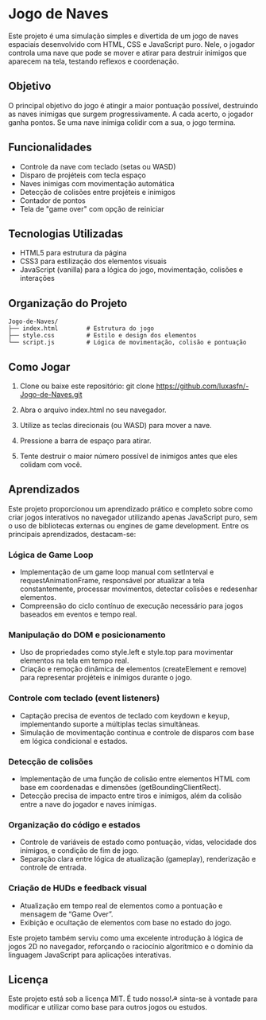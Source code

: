 
# Jogo de Naves

Este projeto é uma simulação simples e divertida de um jogo de naves espaciais desenvolvido com HTML, CSS e JavaScript puro. Nele, o jogador controla uma nave que pode se mover e atirar para destruir inimigos que aparecem na tela, testando reflexos e coordenação.

## Objetivo

O principal objetivo do jogo é atingir a maior pontuação possível, destruindo as naves inimigas que surgem progressivamente. A cada acerto, o jogador ganha pontos. Se uma nave inimiga colidir com a sua, o jogo termina.

## Funcionalidades

- Controle da nave com teclado (setas ou WASD)
- Disparo de projéteis com tecla espaço
- Naves inimigas com movimentação automática
- Detecção de colisões entre projéteis e inimigos
- Contador de pontos
- Tela de "game over" com opção de reiniciar

## Tecnologias Utilizadas

- HTML5 para estrutura da página
- CSS3 para estilização dos elementos visuais
- JavaScript (vanilla) para a lógica do jogo, movimentação, colisões e interações

## Organização do Projeto

```
Jogo-de-Naves/
├── index.html        # Estrutura do jogo
├── style.css         # Estilo e design dos elementos
└── script.js         # Lógica de movimentação, colisão e pontuação
```

## Como Jogar

1. Clone ou baixe este repositório:
   git clone https://github.com/luxasfn/-Jogo-de-Naves.git

2. Abra o arquivo index.html no seu navegador.

3. Utilize as teclas direcionais (ou WASD) para mover a nave.

4. Pressione a barra de espaço para atirar.

5. Tente destruir o maior número possível de inimigos antes que eles colidam com você.

## Aprendizados

Este projeto proporcionou um aprendizado prático e completo sobre como criar jogos interativos no navegador utilizando apenas JavaScript puro, sem o uso de bibliotecas externas ou engines de game development. Entre os principais aprendizados, destacam-se:

### Lógica de Game Loop

- Implementação de um game loop manual com setInterval e requestAnimationFrame, responsável por atualizar a tela constantemente, processar movimentos, detectar colisões e redesenhar elementos.
- Compreensão do ciclo contínuo de execução necessário para jogos baseados em eventos e tempo real.

### Manipulação do DOM e posicionamento

- Uso de propriedades como style.left e style.top para movimentar elementos na tela em tempo real.
- Criação e remoção dinâmica de elementos (createElement e remove) para representar projéteis e inimigos durante o jogo.

### Controle com teclado (event listeners)

- Captação precisa de eventos de teclado com keydown e keyup, implementando suporte a múltiplas teclas simultâneas.
- Simulação de movimentação contínua e controle de disparos com base em lógica condicional e estados.

### Detecção de colisões

- Implementação de uma função de colisão entre elementos HTML com base em coordenadas e dimensões (getBoundingClientRect).
- Detecção precisa de impacto entre tiros e inimigos, além da colisão entre a nave do jogador e naves inimigas.

### Organização do código e estados

- Controle de variáveis de estado como pontuação, vidas, velocidade dos inimigos, e condição de fim de jogo.
- Separação clara entre lógica de atualização (gameplay), renderização e controle de entrada.

### Criação de HUDs e feedback visual

- Atualização em tempo real de elementos como a pontuação e mensagem de “Game Over”.
- Exibição e ocultação de elementos com base no estado do jogo.

Este projeto também serviu como uma excelente introdução à lógica de jogos 2D no navegador, reforçando o raciocínio algorítmico e o domínio da linguagem JavaScript para aplicações interativas.

## Licença

Este projeto está sob a licença MIT. É tudo nosso!☭ sinta-se à vontade para modificar e utilizar como base para outros jogos ou estudos.
